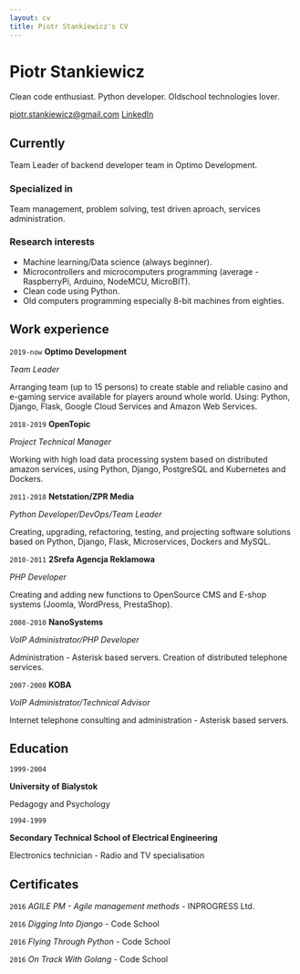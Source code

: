 ```yaml
---
layout: cv
title: Piotr Stankiewicz's CV
---
```

# Piotr Stankiewicz
Clean code enthusiast. Python developer. Oldschool technologies lover.

<div id="webaddress">
  <a href="mailto:piotr.stankiewicz@gmail.com">piotr.stankiewicz@gmail.com</a>
  <a href="https://bit.ly/35InGRw">LinkedIn</a>
</div>


## Currently

Team Leader of backend developer team in Optimo Development.

### Specialized in

Team management, problem solving, test driven aproach, services administration.


### Research interests

- Machine learning/Data science (always beginner).
- Microcontrollers and microcomputers programming (average - RaspberryPi, Arduino, NodeMCU, MicroBIT).
- Clean code using Python.
- Old computers programming especially 8-bit machines from eighties.

## Work experience
`2019-now` __Optimo Development__

*Team Leader*

Arranging team (up to 15 persons) to create stable and reliable casino and e-gaming service available
for players around whole world. Using: Python, Django, Flask, Google Cloud Services and Amazon Web Services.

`2018-2019` __OpenTopic__

*Project Technical Manager*

Working with high load data processing system based on distributed amazon services, using Python,
Django, PostgreSQL and Kubernetes and Dockers.

`2011-2018` __Netstation/ZPR Media__

*Python Developer/DevOps/Team Leader*

Creating, upgrading, refactoring, testing, and projecting software solutions based on
Python, Django, Flask, Microservices, Dockers and MySQL.

`2010-2011` __2Srefa Agencja Reklamowa__

*PHP Developer*

Creating and adding new functions to OpenSource CMS and E-shop systems (Joomla, WordPress, PrestaShop).

`2008-2010` __NanoSystems__

*VoIP Administrator/PHP Developer*

 Administration - Asterisk based servers.
 Creation of distributed telephone services.

`2007-2008` __KOBA__

 *VoIP Administrator/Technical Advisor*
 
 Internet telephone consulting and administration - Asterisk based servers.


## Education

`1999-2004`

__University of Bialystok__

Pedagogy and Psychology

`1994-1999`

__Secondary Technical School of Electrical Engineering__

Electronics technician - Radio and TV specialisation


## Certificates

`2016`
*AGILE PM - Agile management methods* - INPROGRESS Ltd.

`2016`
*Digging Into Django* - Code School

`2016`
*Flying Through Python* - Code School

`2016`
*On Track With Golang* - Code School






<!-- ### Footer

Last updated: Oct 2020 -->


